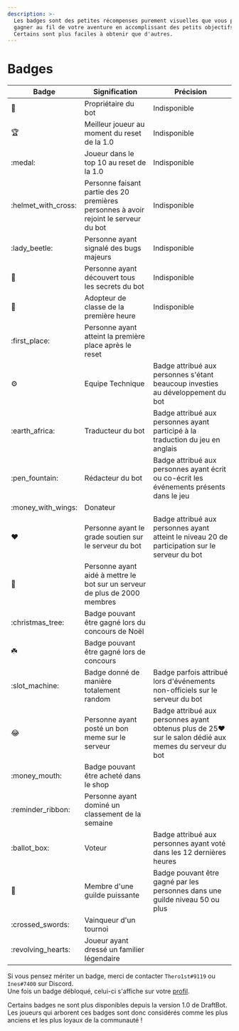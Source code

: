 ```yaml
---
description: >-
  Les badges sont des petites récompenses purement visuelles que vous pourrez
  gagner au fil de votre aventure en accomplissant des petits objectifs.
  Certains sont plus faciles à obtenir que d'autres.
---
```


# Badges

| Badge                 | Signification                                                                        | Précision                                                                                                   |
| --------------------- | ------------------------------------------------------------------------------------ | ----------------------------------------------------------------------------------------------------------- |
| :crown:               | Propriétaire du bot                                                                  | Indisponible                                                                                                |
| :trophy:              | Meilleur joueur au moment du reset de la 1.0                                         | Indisponible                                                                                                |
| :medal:               | Joueur dans le top 10 au reset de la 1.0                                             | Indisponible                                                                                                |
| :helmet\_with\_cross: | Personne faisant partie des 20 premières personnes à avoir rejoint le serveur du bot | Indisponible                                                                                                |
| :lady\_beetle:        | Personne ayant signalé des bugs majeurs                                              | Indisponible                                                                                                |
| :egg:                 | Personne ayant découvert tous les secrets du bot                                     | Indisponible                                                                                                |
| :bookmark:            | Adopteur de classe de la première heure                                              | Indisponible                                                                                                |
| :first\_place:        | Personne ayant atteint la première place après le reset                              |                                                                                                             |
| :gear:                | Equipe Technique                                                                     | Badge attribué aux personnes s'étant beaucoup investies au développement du bot                             |
| :earth\_africa:       | Traducteur du bot                                                                    | Badge attribué aux personnes ayant participé à la traduction du jeu en anglais                              |
| :pen\_fountain:       | Rédacteur du bot                                                                     | Badge attribué aux personnes ayant écrit ou co-écrit les événements présents dans le jeu                    |
| :money\_with\_wings:  | Donateur                                                                             |                                                                                                             |
| :heart:               | Personne ayant le grade soutien sur le serveur du bot                                | Badge attribué aux personnes ayant atteint le niveau 20 de participation sur le serveur du bot              |
| :star2:               | Personne ayant aidé à mettre le bot sur un serveur de plus de 2000 membres           |                                                                                                             |
| :christmas\_tree:     | Badge pouvant être gagné lors du concours de Noël                                    |                                                                                                             |
| :shamrock:            | Badge pouvant être gagné lors de concours                                            |                                                                                                             |
| :slot\_machine:       | Badge donné de manière totalement random                                             | Badge parfois attribué lors d'événements non-officiels sur le serveur du bot                                |
| :joy:                 | Personne ayant posté un bon meme sur le serveur                                      | Badge attribué aux personnes ayant obtenus plus de 25:heart: sur le salon dédié aux memes du serveur du bot |
| :money\_mouth:        | Badge pouvant être acheté dans le shop                                               |                                                                                                             |
| :reminder\_ribbon:    | Personne ayant dominé un classement de la semaine                                    |                                                                                                             |
| :ballot\_box:         | Voteur                                                                               | Badge attribué aux personnes ayant voté dans les 12 dernières heures                                        |
| :gem:                 | Membre d'une guilde puissante                                                        | Badge pouvant être gagné par les personnes dans une guilde niveau 50 ou plus                                |
| :crossed\_swords:     | Vainqueur d'un tournoi                                                               |                                                                                                             |
| :revolving\_hearts:   | Joueur ayant dressé un familier légendaire                                           |                                                                                                             |

Si vous pensez mériter un badge, merci de contacter `Thero1st#9119` ou `Ines#7400` sur Discord.\
Une fois un badge débloqué, celui-ci s'affiche sur votre [profil](../notions-principale/profile.md).

Certains badges ne sont plus disponibles depuis la version 1.0 de DraftBot. Les joueurs qui arborent ces badges sont donc considérés comme les plus anciens et les plus loyaux de la communauté !
